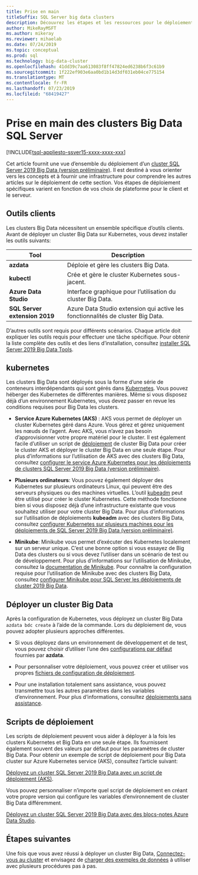 ```yaml
---
title: Prise en main
titleSuffix: SQL Server big data clusters
description: Découvrez les étapes et les ressources pour le déploiement de clusters SQL Server 2019 Big Data (version préliminaire).
author: MikeRayMSFT
ms.author: mikeray
ms.reviewer: mihaelab
ms.date: 07/24/2019
ms.topic: conceptual
ms.prod: sql
ms.technology: big-data-cluster
ms.openlocfilehash: 41dd39c7aa613083f8ff47824ed6238b6f3c61b9
ms.sourcegitcommit: 1f222ef903e6aa0bd1b14d3df031eb04ce775154
ms.translationtype: MT
ms.contentlocale: fr-FR
ms.lasthandoff: 07/23/2019
ms.locfileid: "68419427"
---
```

# <a name="get-started-with-sql-server-big-data-clusters"></a>Prise en main des clusters Big Data SQL Server

[!INCLUDE[tsql-appliesto-ssver15-xxxx-xxxx-xxx](../includes/tsql-appliesto-ssver15-xxxx-xxxx-xxx.md)]

Cet article fournit une vue d’ensemble du déploiement d’un [cluster SQL Server 2019 Big Data (version préliminaire)](big-data-cluster-overview.md). Il est destiné à vous orienter vers les concepts et à fournir une infrastructure pour comprendre les autres articles sur le déploiement de cette section. Vos étapes de déploiement spécifiques varient en fonction de vos choix de plateforme pour le client et le serveur.

## <a id="tools"></a>Outils clients

Les clusters Big Data nécessitent un ensemble spécifique d’outils clients. Avant de déployer un cluster Big Data sur Kubernetes, vous devez installer les outils suivants:

| Tool | Description |
|---|---|
| **azdata** | Déploie et gère les clusters Big Data. |
| **kubectl** | Crée et gère le cluster Kubernetes sous-jacent. |
| **Azure Data Studio** | Interface graphique pour l’utilisation du cluster Big Data. |
| **SQL Server extension 2019** | Azure Data Studio extension qui active les fonctionnalités de cluster Big Data. |

D’autres outils sont requis pour différents scénarios. Chaque article doit expliquer les outils requis pour effectuer une tâche spécifique. Pour obtenir la liste complète des outils et des liens d’installation, consultez [installer SQL Server 2019 Big Data Tools](deploy-big-data-tools.md).

## <a name="kubernetes"></a>kubernetes

Les clusters Big Data sont déployés sous la forme d’une série de conteneurs interdépendants qui sont gérés dans [Kubernetes](https://kubernetes.io/docs/home). Vous pouvez héberger des Kubernetes de différentes manières. Même si vous disposez déjà d’un environnement Kubernetes, vous devez passer en revue les conditions requises pour Big Data les clusters.

- **Service Azure Kubernetes (AKS)** : AKS vous permet de déployer un cluster Kubernetes géré dans Azure. Vous gérez et gérez uniquement les nœuds de l’agent. Avec AKS, vous n’avez pas besoin d’approvisionner votre propre matériel pour le cluster. Il est également facile d’utiliser un script de [déploiement](quickstart-big-data-cluster-deploy.md) de cluster Big Data pour créer le cluster AKS et déployer le cluster Big Data en une seule étape. Pour plus d’informations sur l’utilisation de AKS avec des clusters Big Data, consultez [configurer le service Azure Kubernetes pour les déploiements de clusters SQL Server 2019 Big Data (version préliminaire)](deploy-on-aks.md).

- **Plusieurs ordinateurs**: Vous pouvez également déployer des Kubernetes sur plusieurs ordinateurs Linux, qui peuvent être des serveurs physiques ou des machines virtuelles. L’outil [kubeadm](https://kubernetes.io/docs/setup/independent/create-cluster-kubeadm/) peut être utilisé pour créer le cluster Kubernetes. Cette méthode fonctionne bien si vous disposez déjà d’une infrastructure existante que vous souhaitez utiliser pour votre cluster Big Data. Pour plus d’informations sur l’utilisation de déploiements **kubeadm** avec des clusters Big Data, consultez [configurer Kubernetes sur plusieurs machines pour les déploiements de SQL Server 2019 Big Data (version préliminaire)](deploy-with-kubeadm.md).

- **Minikube**: Minikube vous permet d’exécuter des Kubernetes localement sur un serveur unique. C’est une bonne option si vous essayez de Big Data des clusters ou si vous devez l’utiliser dans un scénario de test ou de développement. Pour plus d’informations sur l’utilisation de Minikube, consultez la [documentation de Minikube](https://kubernetes.io/docs/setup/minikube/). Pour connaître la configuration requise pour l’utilisation de Minikube avec des clusters Big Data, consultez [configurer Minikube pour SQL Server les déploiements de cluster 2019 Big Data](deploy-on-minikube.md).

## <a name="deploy-a-big-data-cluster"></a>Déployer un cluster Big Data

Après la configuration de Kubernetes, vous déployez un cluster Big Data `azdata bdc create` à l’aide de la commande. Lors du déploiement de, vous pouvez adopter plusieurs approches différentes.

- Si vous déployez dans un environnement de développement et de test, vous pouvez choisir d’utiliser l’une des [configurations par défaut](deployment-guidance.md#deploy) fournies par **azdata**.

- Pour personnaliser votre déploiement, vous pouvez créer et utiliser vos propres [fichiers de configuration de déploiement](deployment-guidance.md#configfile).

- Pour une installation totalement sans assistance, vous pouvez transmettre tous les autres paramètres dans les variables d’environnement. Pour plus d’informations, consultez [déploiements sans assistance](deployment-guidance.md#unattended).

## <a name="deployment-scripts"></a>Scripts de déploiement

Les scripts de déploiement peuvent vous aider à déployer à la fois les clusters Kubernetes et Big Data en une seule étape. Ils fournissent également souvent des valeurs par défaut pour les paramètres de cluster Big Data. Pour obtenir un exemple de script de déploiement pour Big Data cluster sur Azure Kubernetes service (AKS), consultez l’article suivant:

[Déployez un cluster SQL Server 2019 Big Data avec un script de déploiement (AKS)](quickstart-big-data-cluster-deploy.md).

Vous pouvez personnaliser n’importe quel script de déploiement en créant votre propre version qui configure les variables d’environnement de cluster Big Data différemment.

[Déployez un cluster SQL Server 2019 Big Data avec des blocs-notes Azure Data Studio](deploy-notebooks.md).

## <a name="next-steps"></a>Étapes suivantes

Une fois que vous avez réussi à déployer un cluster Big Data, [Connectez-vous au cluster](connect-to-big-data-cluster.md) et envisagez de [charger des exemples de données](tutorial-load-sample-data.md) à utiliser avec plusieurs procédures pas à pas.